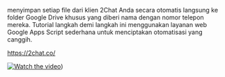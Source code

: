 
menyimpan setiap file dari klien 2Chat Anda secara otomatis langsung ke folder Google Drive khusus yang diberi nama dengan nomor telepon mereka. Tutorial langkah demi langkah ini menggunakan layanan web Google Apps Script sederhana untuk menciptakan otomatisasi yang canggih.

 https://2chat.co/ 
      
[![Watch the video](https://img.youtube.com/vi/_5tFXJQIzi4/0.jpg)]([https://www.youtube.com/watch?v=pNo_MG3RVYs))
